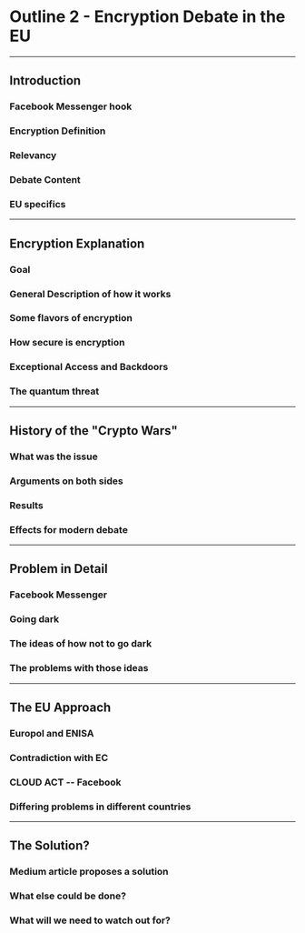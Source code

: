 # Outline 2 - Encryption Debate in the EU

----------

## Introduction

### Facebook Messenger hook

### Encryption Definition

### Relevancy

### Debate Content

### EU specifics

----------

## Encryption Explanation

### Goal

### General Description of how it works

### Some flavors of encryption

### How secure is encryption

### Exceptional Access and Backdoors

### The quantum threat

----------

## History of the "Crypto Wars"

### What was the issue

### Arguments on both sides

### Results

### Effects for modern debate

----------

## Problem in Detail

### Facebook Messenger 

### Going dark

### The ideas of how not to go dark

### The problems with those ideas

----------

## The EU Approach

### Europol and ENISA

### Contradiction with EC

### CLOUD ACT -- Facebook

### Differing problems in different countries

----------

## The Solution?

### Medium article proposes a solution

### What else could be done?

### What will we need to watch out for?
